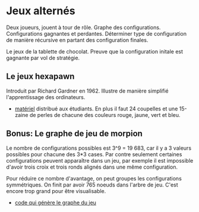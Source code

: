 # Jeux alternés

Deux joueurs, jouent à tour de rôle. Graphe des configurations. Configurations gagnantes et perdantes. Déterminer type de configuration de manière récursive en partant des configuration finales.

Le jeux de la tablette de chocolat. Preuve que la configuration initale est gagnante par vol de stratégie.

## Le jeux hexapawn

Introduit par Richard Gardner en 1962. Illustre de manière simplifié l'apprentissage des ordinateurs.

- [matériel](hexapawn/hexapawn.pdf) distribué aux étudiants. En plus il faut 24 coupelles et une 15-zaine de perles de chacune des couleurs rouge, jaune, vert et bleu.

## Bonus: Le graphe de jeu de morpion

Le nombre de configurations possibles est 3^9 = 19 683, car il y a 3 valeurs possibles pour chacune des 3*3 cases. Par contre seulement certaines configurations peuvent apparaître dans un jeu, par exemple il est impossible d'avoir trois croix et trois ronds alignés dans une même configuration.

Pour réduire ce nombre d'avantage, on peut groupes les configurations symmétriques. On finit par avoir 765 noeuds dans l'arbre de jeu. C'est encore trop grand pour être visualisable.

- [code qui génère le graphe du jeu](morpion/morpion.py)